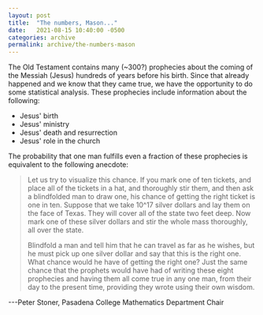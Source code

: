 ```yaml
---
layout: post
title:  "The numbers, Mason..."
date:   2021-08-15 10:40:00 -0500
categories: archive
permalink: archive/the-numbers-mason
---
```


The Old Testament contains many (~300?) prophecies about the coming of the Messiah (Jesus) hundreds of years before his birth.
Since that already happened and we know that they came true, we have the opportunity to do some statistical analysis.
These prophecies include information about the following:

- Jesus' birth
- Jesus' ministry
- Jesus' death and resurrection
- Jesus' role in the church

The probability that one man fulfills even a fraction of these prophecies is equivalent to the following anecdote:

> Let us try to visualize this chance. If you mark one of ten tickets, and place all of the tickets in a hat, and thoroughly stir them, and then ask a blindfolded man to draw one, his chance of getting the right ticket is one in ten. Suppose that we take 10^17 silver dollars and lay them on the face of Texas. They will cover all of the state two feet deep. Now mark one of these silver dollars and stir the whole mass thoroughly, all over the state.
>
> Blindfold a man and tell him that he can travel as far as he wishes, but he must pick up one silver dollar and say that this is the right one. What chance would he have of getting the right one? Just the same chance that the prophets would have had of writing these eight prophecies and having them all come true in any one man, from their day to the present time, providing they wrote using their own wisdom.

---Peter Stoner, Pasadena College Mathematics Department Chair
